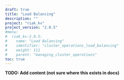 ```yaml
---
draft: true
title: "Load Balancing"
description: ""
project: "riak_kv"
project_version: "2.0.5"
#menu:
#  riak_kv-2.0.5:
#    name: "Load Balancing"
#    identifier: "cluster_operations_load_balancing"
#    weight: 111
#    parent: "managing_cluster_operations"
toc: true
---
```


**TODO: Add content (not sure where this exists in docs)**
